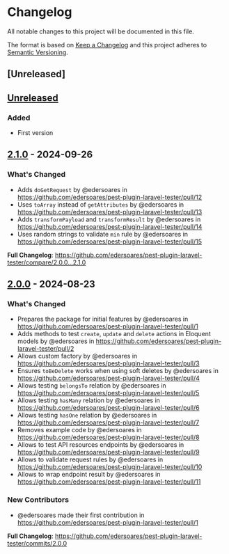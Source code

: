 # Changelog

All notable changes to this project will be documented in this file.

The format is based on [Keep a Changelog](http://keepachangelog.com/)
and this project adheres to [Semantic Versioning](http://semver.org/).

## [Unreleased]

## [Unreleased](first-commit-link/compare/2.1.0...HEAD)

### Added

- First version

## [2.1.0](first-commit-link/compare/2.0.0...2.1.0) - 2024-09-26

### What's Changed

* Adds `doGetRequest` by @edersoares in https://github.com/edersoares/pest-plugin-laravel-tester/pull/12
* Uses `toArray` instead of `getAttributes` by @edersoares in https://github.com/edersoares/pest-plugin-laravel-tester/pull/13
* Adds `transformPayload` and `transformResult` by @edersoares in https://github.com/edersoares/pest-plugin-laravel-tester/pull/14
* Uses random strings to validate `min` rule by @edersoares in https://github.com/edersoares/pest-plugin-laravel-tester/pull/15

**Full Changelog**: https://github.com/edersoares/pest-plugin-laravel-tester/compare/2.0.0...2.1.0

## [2.0.0](first-commit-link/compare/first-commit-link...2.0.0) - 2024-08-23

### What's Changed

* Prepares the package for initial features by @edersoares in https://github.com/edersoares/pest-plugin-laravel-tester/pull/1
* Adds methods to test `create`, `update` and `delete` actions in Eloquent models by @edersoares in https://github.com/edersoares/pest-plugin-laravel-tester/pull/2
* Allows custom factory by @edersoares in https://github.com/edersoares/pest-plugin-laravel-tester/pull/3
* Ensures `toBeDelete` works when using soft deletes by @edersoares in https://github.com/edersoares/pest-plugin-laravel-tester/pull/4
* Allows testing `belongsTo` relation by @edersoares in https://github.com/edersoares/pest-plugin-laravel-tester/pull/5
* Allows testing `hasMany` relation by @edersoares in https://github.com/edersoares/pest-plugin-laravel-tester/pull/6
* Allows testing `hasOne` relation by @edersoares in https://github.com/edersoares/pest-plugin-laravel-tester/pull/7
* Removes example code by @edersoares in https://github.com/edersoares/pest-plugin-laravel-tester/pull/8
* Allows to test API resources endpoints by @edersoares in https://github.com/edersoares/pest-plugin-laravel-tester/pull/9
* Allows to validate request rules by @edersoares in https://github.com/edersoares/pest-plugin-laravel-tester/pull/10
* Allows to wrap endpoint result by @edersoares in https://github.com/edersoares/pest-plugin-laravel-tester/pull/11

### New Contributors

* @edersoares made their first contribution in https://github.com/edersoares/pest-plugin-laravel-tester/pull/1

**Full Changelog**: https://github.com/edersoares/pest-plugin-laravel-tester/commits/2.0.0
